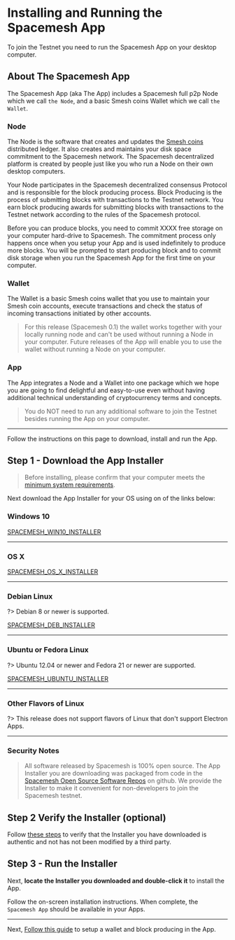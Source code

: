 # Installing and Running the Spacemesh App

To join the Testnet you need to run the Spacemesh App on your desktop computer.

## About The Spacemesh App

The Spacemesh App (aka The App) includes a Spacemesh full p2p Node which we call `the Node`, and a basic Smesh coins Wallet which we call `the Wallet`.

### Node
The Node is the software that creates and updates the [Smesh coins](../smc.md) distributed ledger. It also creates and maintains your disk space commitment to the Spacemesh network. The Spacemesh decentralized platform is created by people just like you who run a Node on their own desktop computers.

Your Node participates in the Spacemesh decentralized consensus Protocol and is responsible for the block producing process. Block Producing is the process of submitting blocks with transactions to the Testnet network. You earn block producing awards for submitting blocks with transactions to the Testnet network according to the rules of the Spacemesh protocol.

Before you can produce blocks, you need to commit XXXX free storage on your computer hard-drive to Spacemesh. The commitment process only happens once when you setup your App and is used indefinitely to produce more blocks. You will be prompted to start producing block and to commit disk storage when you run the Spacemesh App for the first time on your computer.

### Wallet
The Wallet is a basic Smesh coins wallet that you use to maintain your Smesh coin accounts, execute transactions and check the status of incoming transactions initiated by other accounts.

> For this release (Spacemesh 0.1) the wallet works together with your locally running node and can't be used without running a Node in your computer. Future releases of the App will enable you to use the wallet without running a Node on your computer.

### App
The App integrates a Node and a Wallet  into one package which we hope you are going to find delightful and easy-to-use even without having additional technical understanding of cryptocurrency terms and concepts.

> You do NOT need to run any additional software to join the Testnet besides running the App on your computer.

---

Follow the instructions on this page to download, install and run the App.

## Step 1 - Download the App Installer

> Before installing, please confirm that your computer meets the [minimum system requirements](requirements.md).

Next download the App Installer for your OS using on of the links below:

### Windows 10

[SPACEMESH_WIN10_INSTALLER](exe_installer)

---

### OS X

[SPACEMESH_OS_X_INSTALLER](dmg_installer)

---

### Debian Linux

?> Debian 8 or newer is supported.

[SPACEMESH_DEB_INSTALLER](deb_installer)

---

### Ubuntu or Fedora Linux

?> Ubuntu 12.04 or newer and Fedora 21 or newer are supported.

[SPACEMESH_UBUNTU_INSTALLER](AppImage_installer)

---

### Other Flavors of Linux

?> This release does not support flavors of Linux that don't support Electron Apps.

---

### Security Notes

> All software released by Spacemesh is 100% open source. The App Installer you are downloading was packaged from code in the [Spacemesh Open Source Software Repos](https://github.com/spacemeshos) on github. We provide the Installer to make it convenient for non-developers to join the Spacemesh testnet.


## Step 2 Verify the Installer (optional)

Follow [these steps](auth.md) to verify that the Installer you have downloaded is authentic and not has not been modified by a third party.


## Step 3 - Run the Installer

Next, **locate the Installer you downloaded and double-click it** to install the App.

Follow the on-screen installation instructions. When complete, the `Spacemesh App` should be available in your Apps.

---

Next, [Follow this guide](guide/setup.md) to setup a wallet and block producing in the App.
